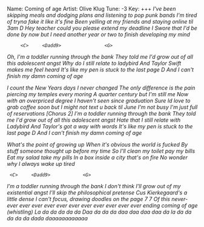Name: Coming of age
Artist: Olive Klug
Tune: -3
Key: 
+++
<G>                <B7>             <Em>           <C>
I've been skipping meals and dodging plans and listening to pop punk bands
<G>         <B7>          <Em>     <C>
I'm tired of tryna fake it like it's fine
    <G>           <B7>                  <Em>      <A7>
Been yelling at my friends and staying online til 3am
   <G>                D              <Em>
Hey teacher could you please extend my deadline
 <Am>                                <A7>                        <C>                 <Dadd9>
I Swore that I'd be done by now but I need another year or two to finish developing my mind

         <C>     <Dadd9>                <G>
Oh, I'm a toddler running through the bank
    <C>              <Dadd9>         <G>  <B7> <Em>
They told me I'd grow out of all this adolescent angst
       <Am>
Why do I still relate to ladybird
  <A7>
And Taylor Swift makes me feel heard
    <G>            <B7>             <Em>
It's like my pen is stuck to the last page
 <C>                   D
And I can't finish my damn coming of age

<G>    <B7>   <Em>   <C> <G>  <B7>  <Em>

 <G>                 <B7>            <Em>
I count the New Years days I never changed
        <C>                   <G>
The only difference is the pain piercing my
<B7>         <Em>   <C>
temples every moring
 <G>          <B7>            <Em>
A quarter century but I'm still me
           <C>              <G>
Now with an overpriced degree
         <B7>           <Em>
I haven't seen since graduation
      <Am>                            <A7>
Sure Id love to grab coffee soon but I might not text u back til June
       <C>                        <Dadd9>
I'm not busy I'm just full of reservations
[Chorus 2]
     <C>     <Dadd9>                <G>
I'm a toddler running through the bank
    <C>              <Dadd9>         <G>  <B7> <Em>
They told me I'd grow out of all this adolescent angst
          <Am>
Hate that I still relate with Ladybird
  <A7>
And Taylor's got a way with words
    <G>            <B7>            <Em>
It's like my pen is stuck to the last page
     <C>               D
And I can't finish my damn coming of age

<G>               <B7>
What's the point of growing up
         <Em>       <C>
When it's obvious the world is fucked
  <G>                   <B7>         <Em> <C>
By stuff someone thought up before my time
       <G>             <B7>
So I'll clean my toilet pay my bills
<Em>        <C>
Eat my salad take my pills
    <G>          <B7>           <Em><A7>
In a box inside a city that's on fire
  <C>                        <Dadd9>
No wonder why I always wake up tired

     <C>     <Dadd9>            <G>
I’m a toddler running through the bank
<C>               <Dadd9>        <G>  <B7>  <Em>
I don't think I'll grow out of my existential angst
            <Am>
I’ll skip the philosophical pretense
  <A7>
Cus Kierkegaard's a little dense
       <G>            <B7>          <Em>
I can't focus, drawing doodles on the page
       <C>  <Am>7  <Am><Am>7<Am>      <Em>      <A7>              <Dadd9>
Of this never-ever ever ever ever ever ever ever ever ever ever ever ending
<D>
coming of age
<G>   <B7>    <Em>
(whistling)
<C>
La da da da da da
<G>       <B7>     <Em>     <C>                     <G>
Daa da da da daa daa daa daa da la da da da da da dada daaaaaaaaaaaa